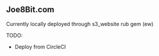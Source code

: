 ## Joe8Bit.com

Currently locally deployed through s3_website rub gem (ew)

TODO:

* Deploy from CircleCI